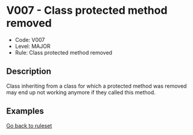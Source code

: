 # V007 - Class protected method removed

* Code: V007
* Level: MAJOR
* Rule: Class protected method removed

## Description

Class inheriting from a class for which a protected method was removed may end up not working anymore if they called this method.

## Examples

[Go back to ruleset](../README.md)